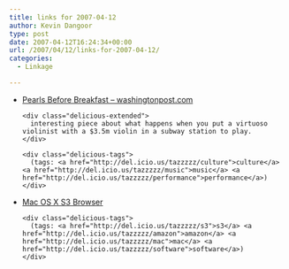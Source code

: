 ```yaml
---
title: links for 2007-04-12
author: Kevin Dangoor
type: post
date: 2007-04-12T16:24:34+00:00
url: /2007/04/12/links-for-2007-04-12/
categories:
  - Linkage

---
```

<ul class="delicious">
  <li>
    <div class="delicious-link">
      <a href="http://www.washingtonpost.com/wp-dyn/content/article/2007/04/04/AR2007040401721.html">Pearls Before Breakfast &#8211; washingtonpost.com</a>
    </div>
    
    <div class="delicious-extended">
      interesting piece about what happens when you put a virtuoso violinist with a $3.5m violin in a subway station to play.
    </div>
    
    <div class="delicious-tags">
      (tags: <a href="http://del.icio.us/tazzzzz/culture">culture</a> <a href="http://del.icio.us/tazzzzz/music">music</a> <a href="http://del.icio.us/tazzzzz/performance">performance</a>)
    </div>
  </li>
  
  <li>
    <div class="delicious-link">
      <a href="http://people.no-distance.net/ol/software/s3/">Mac OS X S3 Browser</a>
    </div>
    
    <div class="delicious-tags">
      (tags: <a href="http://del.icio.us/tazzzzz/s3">s3</a> <a href="http://del.icio.us/tazzzzz/amazon">amazon</a> <a href="http://del.icio.us/tazzzzz/mac">mac</a> <a href="http://del.icio.us/tazzzzz/software">software</a>)
    </div>
  </li>
</ul>